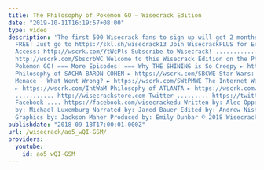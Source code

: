 ```yaml
---
title: The Philosophy of Pokémon GO – Wisecrack Edition
date: "2019-10-11T16:19:57+08:00"
type: video
description: 'The first 500 Wisecrack fans to sign up will get 2 months of Skillshare
  FREE! Just go to https://skl.sh/wisecrack13 Join WisecrackPLUS for Exclusive Pilot
  Access: http://wscrk.com/YtWcPls Subscribe to Wisecrack! .......................
  http://wscrk.com/SbscrbWC Welcome to this Wisecrack Edition on the Philosophy of
  Pokémon GO! === More Episodes! === Why THE SHINING is So Creepy ► https://wscrk.com/ThShngFT
  Philosophy of SACHA BARON COHEN ► https://wscrk.com/SBCWE Star Wars: The Phantom
  Menace - What Went Wrong? ► https://wscrk.com/SWtPMWE The Internet Was A Mistake
  ► https://wscrk.com/IntWaM Philosophy of ATLANTA ► https://wscrk.com/PhlATLWE Store
  ........... http://wisecrackstore.com Twitter ......... https://twitter.com/wisecrack
  Facebook .... https://facebook.com/wisecrackedu Written by: Alec Opperman Directed
  by: Michael Luxemburg Narrated by: Jared Bauer Edited by: Andrew Nishimura Motion
  Graphics by: Jackson Maher Produced by: Emily Dunbar © 2018 Wisecrack, Inc.'
publishdate: "2018-09-18T17:00:01.000Z"
url: /wisecrack/ao5_wQI-GSM/
providers:
  youtube:
    id: ao5_wQI-GSM
---
```

